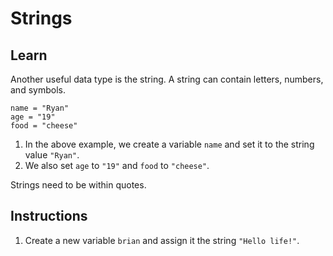 # Strings
## Learn
Another useful data type is the string. A string can contain letters, numbers, and symbols.
```
name = "Ryan"
age = "19"
food = "cheese"
```
1. In the above example, we create a variable ```name``` and set it to the string value ```"Ryan"```.
2. We also set ```age``` to ```"19"``` and ```food``` to ```"cheese"```.

Strings need to be within quotes.
## Instructions
1. Create a new variable ```brian``` and assign it the string ```"Hello life!"```.
